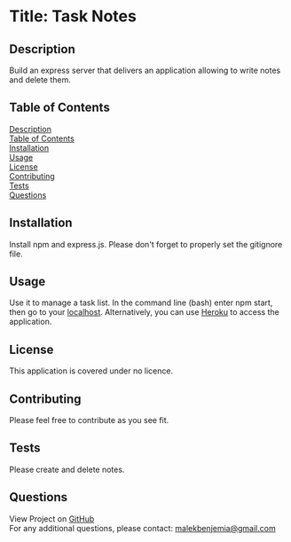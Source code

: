 # Title: Task Notes</br>

## <span id="description">Description</span>
Build an express server that delivers an application allowing to write notes and delete them.

## <span id="content">Table of Contents</span>
<a href="#description">Description</a></br>
<a href="#content">Table of Contents</a></br>
<a href="#installation">Installation</a></br>
<a href="#usage">Usage</a></br>
<a href="#license">License</a></br>
<a href="#contribution">Contributing</a></br>
<a href="#tests">Tests</a></br>
<a href="#questions">Questions</a></br>

## <span id="installation">Installation</span>
Install npm and express.js. Please don't forget to properly set the gitignore file.

## <span id="usage">Usage</span>
Use it to manage a task list. In the command line (bash) enter npm start, then go to your <a href ="http//:localhost:3001/">localhost</a>. Alternatively, you can use <a href="https://task-notes-mbj.herokuapp.com/">Heroku</a> to access the application.

## <span id="license">License</span>
This application is covered under no licence.

## <span id="contribution">Contributing</span>
Please feel free to contribute as you see fit.

## <span id="tests">Tests</span>
Please create and delete notes.

## <span id="questions">Questions</span>
View Project on <a href="https://github.com/malek-benjemia">GitHub</a><br>
For any additional questions, please contact: malekbenjemia@gmail.com